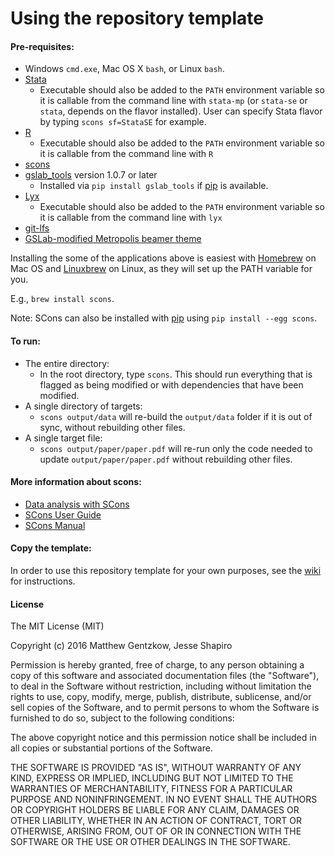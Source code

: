 Using the repository template
=============================



#### Pre-requisites:
 - Windows `cmd.exe`, Mac OS X `bash`, or Linux `bash`. 
 - [Stata](http://www.stata.com/statamp/)
    - Executable should also be added to the `PATH` environment variable so it is callable from the command line with `stata-mp` (or `stata-se` or `stata`, depends on the flavor installed). User can specify Stata flavor by typing `scons sf=StataSE` for example.
 - [R](https://www.r-project.org/)
    - Executable should also be added to the `PATH` environment variable so it is callable from the command line with `R`
 - [scons](http://scons.org/) 
 - [gslab_tools](https://pypi.python.org/pypi/GSLab_Tools) version 1.0.7 or later
    - Installed via `pip install gslab_tools` if [pip](https://pip.pypa.io/en/stable/) is available. 
 - [Lyx](https://www.lyx.org/)
    - Executable should also be added to the `PATH` environment variable so it is callable from the command line with `lyx`
 - [git-lfs](https://git-lfs.github.com/)
 - [GSLab-modified Metropolis beamer theme](https://github.com/gslab-econ/gslab_latex)

 Installing the some of the applications above is easiest with [Homebrew](http://brew.sh/) on Mac OS and [Linuxbrew](http://linuxbrew.sh/) on Linux, as they will set up the PATH variable for you.
 
 E.g., `brew install scons`.
 
 Note: SCons can also be installed with [pip](https://pip.pypa.io/en/stable/) using `pip install --egg scons`.

#### To run:
 - The entire directory:
    - In the root directory, type `scons`. This should run everything that is flagged as being modified or with dependencies that have been modified.
 - A single directory of targets:
    - `scons output/data` will re-build the `output/data` folder if it is out of sync, without rebuilding other files.
 - A single target file:
    - `scons output/paper/paper.pdf` will re-run only the code needed to update `output/paper/paper.pdf` without rebuilding other files.

#### More information about scons:
  *  [Data analysis with SCons](http://zacharytessler.com/2015/03/05/data-workflows-with-scons/)
  *  [SCons User Guide](http://scons.org/doc/production/PDF/scons-user.pdf)
  *  [SCons Manual](http://scons.org/doc/production/PDF/scons-man.pdf)

#### Copy the template:
In order to use this repository template for your own purposes, see the [wiki](https://github.com/gslab-econ/template/wiki) for instructions.

#### License

The MIT License (MIT)

Copyright (c) 2016 Matthew Gentzkow, Jesse Shapiro

Permission is hereby granted, free of charge, to any person obtaining a copy
of this software and associated documentation files (the "Software"), to deal
in the Software without restriction, including without limitation the rights
to use, copy, modify, merge, publish, distribute, sublicense, and/or sell
copies of the Software, and to permit persons to whom the Software is
furnished to do so, subject to the following conditions:

The above copyright notice and this permission notice shall be included in all
copies or substantial portions of the Software.

THE SOFTWARE IS PROVIDED "AS IS", WITHOUT WARRANTY OF ANY KIND, EXPRESS OR
IMPLIED, INCLUDING BUT NOT LIMITED TO THE WARRANTIES OF MERCHANTABILITY,
FITNESS FOR A PARTICULAR PURPOSE AND NONINFRINGEMENT. IN NO EVENT SHALL THE
AUTHORS OR COPYRIGHT HOLDERS BE LIABLE FOR ANY CLAIM, DAMAGES OR OTHER
LIABILITY, WHETHER IN AN ACTION OF CONTRACT, TORT OR OTHERWISE, ARISING FROM,
OUT OF OR IN CONNECTION WITH THE SOFTWARE OR THE USE OR OTHER DEALINGS IN THE
SOFTWARE.
